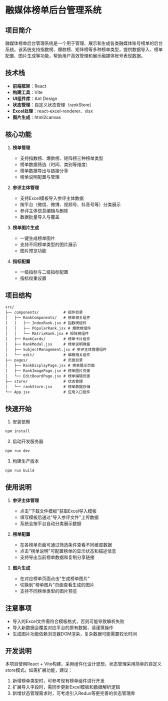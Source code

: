 # 融媒体榜单后台管理系统

## 项目简介

融媒体榜单后台管理系统是一个用于管理、展示和生成各类融媒体账号榜单的后台系统。该系统支持指数榜、爆款榜、矩阵榜等多种榜单类型，提供数据导入、榜单配置、图片生成等功能，帮助用户高效管理和展示融媒体账号表现数据。

## 技术栈

- **前端框架**：React
- **构建工具**：Vite
- **UI组件库**：Ant Design
- **状态管理**：自定义状态管理（rankStore）
- **Excel处理**：react-excel-renderer、xlsx
- **图片生成**：html2canvas

## 核心功能

1. **榜单管理**
   - 支持指数榜、爆款榜、矩阵榜三种榜单类型
   - 榜单数据筛选（时间、类别等维度）
   - 榜单数据导出与链接分享
   - 榜单说明配置与管理

2. **参评主体管理**
   - 支持Excel模板导入参评主体数据
   - 按平台（微信、微博、视频号、抖音号等）分类展示
   - 参评主体信息编辑与删除
   - 数据批量导入与覆盖

3. **榜单图片生成**
   - 一键生成榜单图片
   - 支持不同榜单类型的图片展示
   - 图片预览功能

4. **指标配置**
   - 一级指标与二级指标配置
   - 指标权重设置

## 项目结构

```
src/
├── components/           # 组件目录
│   ├── RankComponents/   # 榜单相关组件
│   │   ├── IndexRank.jsx # 指数榜组件
│   │   ├── PopularRank.jsx # 爆款榜组件
│   │   └── MatrixRank.jsx # 矩阵榜组件
│   ├── RankCards/        # 榜单卡片组件
│   ├── RankModal.jsx     # 榜单说明弹窗
│   ├── SubjectManagement.jsx # 参评主体管理组件
│   └── edit/             # 编辑相关组件
├── pages/                # 页面目录
│   ├── RankDisplayPage.jsx # 榜单展示页面
│   ├── RankImagePage.jsx # 榜单图片页面
│   └── EditBoardPage.jsx # 榜单编辑页面
├── store/                # 状态管理
│   └── rankStore.jsx     # 榜单数据存储
└── App.jsx               # 应用入口组件
```

## 快速开始

1. 安装依赖
```bash
npm install
```

2. 启动开发服务器
```bash
npm run dev
```

3. 构建生产版本
```bash
npm run build
```

## 使用说明

1. **参评主体管理**
   - 点击"下载文件模板"获取Excel导入模板
   - 填写模板后通过"导入参评文件"上传数据
   - 系统会按平台自动分类展示数据

2. **榜单配置**
   - 在各榜单页面可通过筛选条件查看不同维度数据
   - 点击"榜单说明"可配置榜单的显示状态和描述信息
   - 支持导出当前榜单数据和复制分享链接

3. **图片生成**
   - 在对应榜单页面点击"生成榜单图片"
   - 切换到"榜单图片"页面查看生成的图片
   - 支持不同榜单类型的图片预览

## 注意事项

- 导入的Excel文件需符合模板格式，否则可能导致解析失败
- 导入新数据会覆盖对应平台的原有数据，请谨慎操作
- 生成图片功能依赖浏览器DOM渲染，复杂数据可能需要较长时间

## 开发说明

本项目使用React + Vite构建，采用组件化设计思想，状态管理采用简单的自定义store模式。如需扩展功能，建议：

1. 新增榜单类型时，可参考现有榜单组件进行开发
2. 扩展导入字段时，需同步更新Excel模板和数据解析逻辑
3. 新增状态管理需求时，可考虑引入Redux等更完善的状态管理库
